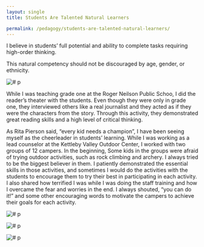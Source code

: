 ```yaml
---
layout: single
title: Students Are Talented Natural Learners

permalink: /pedagogy/students-are-talented-natural-learners/
---
```


I believe in students’ full potential and ability to complete tasks requiring high-order thinking.

This natural competency should not be discouraged by age, gender, or ethnicity.

![# p](/blog/assets/images/1-Pedagogy.png)

While I was teaching grade one at the Roger Neilson Public Schoo, I did the reader’s theater with the students. Even though they were only in grade one, they interviewed others like a real journalist and they acted as if they were the characters from the story. Through this activity, they demonstrated great reading skills and a high level of critical thinking.

As Rita Pierson said, “every kid needs a champion”, I have been seeing myself as the cheerleader in students’ learning.  While I was working as a lead counselor at the Kettleby Valley Outdoor Center, I worked with two groups of 12 campers. In the beginning, Some kids in the groups were afraid of trying outdoor activities, such as rock climbing and archery. I always tried to be the biggest believer in them. I patiently demonstrated the essential skills in those activities, and sometimes I would do the activities with the students to encourage them to try their best in participating in each activity. I also shared how terrified I was while I was doing the staff training and how I overcame the fear and worries in the end. I always shouted, “you can do it!” and some other encouraging words to motivate the campers to achieve their goals for each activity.

![# p](/blog/assets/images/2-Pedagogy.png)

![# p](/blog/assets/images/3-Pedagogy.png)

![# p](/blog/assets/images/4-Pedagogy.png)